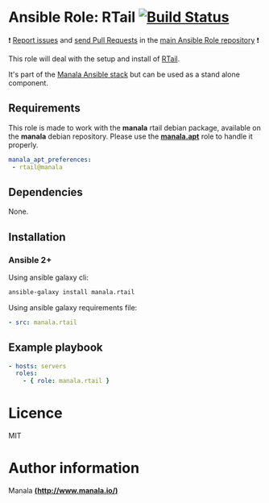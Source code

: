 # Ansible Role: RTail [![Build Status](https://travis-ci.org/manala/ansible-role-rtail.svg?branch=master)](https://travis-ci.org/manala/ansible-role-rtail)

:exclamation: [Report issues](https://github.com/manala/ansible-roles/issues) and [send Pull Requests](https://github.com/manala/ansible-roles/pulls) in the [main Ansible Role repository](https://github.com/manala/ansible-roles) :exclamation:

This role will deal with the setup and install of [RTail](http://rtail.org/).

It's part of the [Manala Ansible stack](http://www.manala.io) but can be used as a stand alone component.

## Requirements

This role is made to work with the __manala__ rtail debian package, available on the __manala__ debian repository. Please use the [**manala.apt**](https://galaxy.ansible.com/manala/apt/) role to handle it properly.

```yaml
manala_apt_preferences:
 - rtail@manala
```

## Dependencies

None.

## Installation

### Ansible 2+

Using ansible galaxy cli:

```bash
ansible-galaxy install manala.rtail
```

Using ansible galaxy requirements file:

```yaml
- src: manala.rtail
```

## Example playbook

```yaml
- hosts: servers
  roles:
    - { role: manala.rtail }
```

# Licence

MIT

# Author information

Manala [**(http://www.manala.io/)**](http://www.manala.io)
